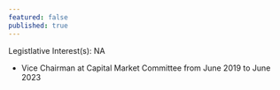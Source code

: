 ```yaml
---
featured: false
published: true
---
```

Legistlative Interest(s): NA

* Vice Chairman at Capital Market Committee from June 2019 to June 2023

